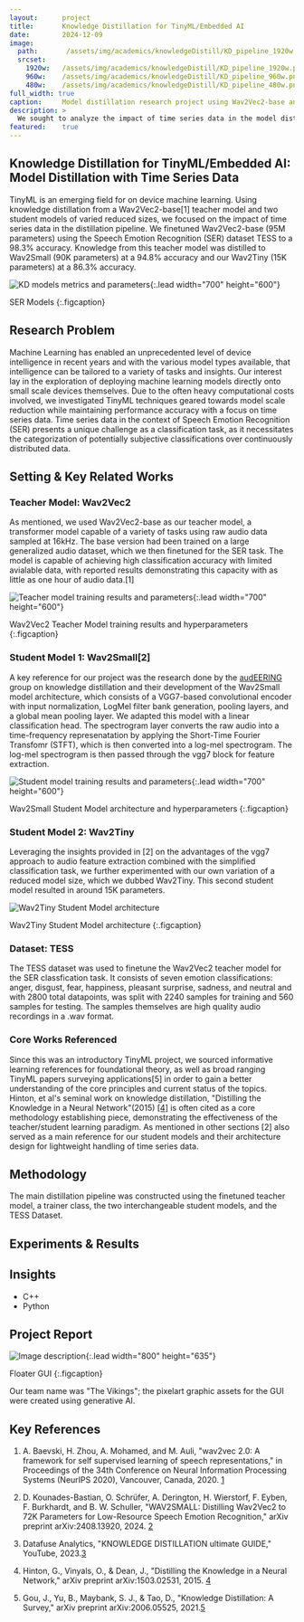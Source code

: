 ```yaml
---
layout:      project
title:       Knowledge Distillation for TinyML/Embedded AI
date:        2024-12-09
image:
  path:       /assets/img/academics/knowledgeDistill/KD_pipeline_1920w.png
  srcset:
    1920w:   /assets/img/academics/knowledgeDistill/KD_pipeline_1920w.png
    960w:    /assets/img/academics/knowledgeDistill/KD_pipeline_960w.png
    480w:    /assets/img/academics/knowledgeDistill/KD_pipeline_480w.png
full_width: true
caption:     Model distillation research project using Wav2Vec2-base and time series data.
description: >
  We sought to analyze the impact of time series data in the model distillation pipeline.  Using Wav2Vec2-base as the teacher model (95M parameters) and the TESS dataset, we distilled learning to two student models, Wav2Small (90K parameters) and our Wav2Tiny (15K parameters).
featured:    true
---
```


## Knowledge Distillation for TinyML/Embedded AI: Model Distillation with Time Series Data
TinyML is an emerging field for on device machine learning.  Using knowledge distillation from a Wav2Vec2-base[1] teacher model and two student models of varied reduced sizes, we focused on the impact of time series data in the distillation pipeline.  We finetuned Wav2Vec2-base (95M parameters) using the Speech Emotion Recognition (SER) dataset TESS to a 98.3% accuracy.  Knowledge from this teacher model was distilled to Wav2Small (90K parameters) at a 94.8% accuracy and our Wav2Tiny (15K parameters) at a 86.3% accuracy.  

![KD models metrics and parameters](/assets/img/academics/knowledgeDistill/modelsTable_results.png){:.lead width="700" height="600"}

SER Models
{:.figcaption}

## Research Problem
Machine Learning has enabled an unprecedented level of device intelligence in recent years and with the various model types available, that intelligence can be tailored to a variety of tasks and insights.  Our interest lay in the exploration of deploying machine learning models directly onto small scale devices themselves.  Due to the often heavy computational costs involved, we investigated TinyML techniques geared towards model scale reduction while maintaining performance accuracy with a focus on time series data.  Time series data in the context of Speech Emotion Recognition (SER) presents a unique challenge as a classification task, as it necessitates the categorization of potentially subjective classifications over continuously distributed data. 

## Setting & Key Related Works
### Teacher Model: Wav2Vec2
As mentioned, we used Wav2Vec2-base as our teacher model, a transformer model capable of a variety of tasks using raw audio data sampled at 16kHz.  The base version had been trained on a large generalized audio dataset, which we then finetuned for the SER task.  The model is capable of achieving high classification accuracy with limited avialable data, with reported results demonstrating this capacity with as little as one hour of audio data.[1]  

![Teacher model training results and parameters](/assets/img/academics/knowledgeDistill/TeacherModel_graphic_1920w2000h.png){:.lead width="700" height="600"}

Wav2Vec2 Teacher Model training results and hyperparameters
{:.figcaption}

### Student Model 1: Wav2Small[2]
A key reference for our project was the research done by the [audEERING](https://www.audeering.com/) group on knowledge distillation and their development of the Wav2Small model architecture, which consists of a VGG7-based convolutional encoder with input normalization, LogMel filter bank generation, pooling layers, and a global mean pooling layer.  We adapted this model with a linear classification head.  The spectrogram layer converts the raw audio into a time-frequency represenatation by applying the Short-Time Fourier Transfomr (STFT), which is then converted into a log-mel spectrogram.  The log-mel spectrogram is then passed through the vgg7 block for feature extraction.

![Student model training results and parameters](/assets/img/academics/knowledgeDistill/StudentModel_wav2Small_graphic_960w1000h.png){:.lead width="700" height="600"}

Wav2Small Student Model architecture and hyperparameters
{:.figcaption}

### Student Model 2: Wav2Tiny
Leveraging the insights provided in [2] on the advantages of the vgg7 approach to audio feature extraction combined with the simplified classification task, we further experimented with our own variation of a reduced model size, which we dubbed Wav2Tiny. This second student model resulted in around 15K parameters.

![Wav2Tiny Student Model architecture](/assets/img/academics/knowledgeDistill/StudentModel_wav2tiny_graphic_1440w1500h.png)

Wav2Tiny Student Model architecture
{:.figcaption}

### Dataset: TESS
The TESS dataset was used to finetune the Wav2Vec2 teacher model for the SER classfication task.  It consists of seven emotion classifications: anger, disgust, fear, happiness, pleasant surprise, sadness, and neutral and with 2800 total datapoints, was split with 2240 samples for training and 560 samples for testing.  The samples themselves are high quality audio recordings in a .wav format. 

### Core Works Referenced
Since this was an introductory TinyML project, we sourced informative learning references for foundational theory, as well as broad ranging TinyML papers surveying applications[5] in order to gain a better understanding of the core principles and current status of the topics.  Hinton, et al's seminal work on knowledge distillation, "Distilling the Knowledge in a Neural Network"(2015) [[4]](http://arxiv.org/abs/1503.02531) is often cited as a core methodology establishing piece, demonstrating the effectiveness of the teacher/student learning paradigm.  As mentioned in other sections [2] also served as a main reference for our student models and their architecture design for lightweight handling of time series data.

## Methodology
The main distillation pipeline was constructed using the finetuned teacher model, a trainer class, the two interchangeable student models, and the TESS Dataset.  

## Experiments & Results


## Insights
- C++
- Python


## Project Report
![Image description](/assets/img/projects/floater/floater_GUI_1136w_901h.png){:.lead width="800" height="635"}

Floater GUI
{:.figcaption}

Our team name was "The Vikings"; the pixelart graphic assets for the GUI were created using generative AI.  

## Key References
1. A. Baevski, H. Zhou, A. Mohamed, and M. Auli, "wav2vec 2.0: A framework for self supervised learning of speech representations," in Proceedings of the 34th Conference on Neural Information Processing Systems (NeurIPS 2020), Vancouver, Canada, 2020. [1](https://arxiv.org/abs/2006.11477)

2. D. Kounades-Bastian, O. Schrüfer, A. Derington, H. Wierstorf, F. Eyben, F. Burkhardt, and B. W. Schuller, "WAV2SMALL: Distilling Wav2Vec2 to 72K Parameters for Low-Resource Speech Emotion Recognition," arXiv preprint arXiv:2408.13920, 2024. [2](https://arxiv.org/abs/2408.13920)

3. Datafuse Analytics, "KNOWLEDGE DISTILLATION ultimate GUIDE," YouTube, 2023.[3](https://youtu.be/708ku_bNJGw?si=Gws8MiAZlB_tYYcW)

4. Hinton, G., Vinyals, O., & Dean, J., "Distilling the Knowledge in a Neural Network," arXiv preprint arXiv:1503.02531, 2015. [4](http://arxiv.org/abs/1503.02531)

5. Gou, J., Yu, B., Maybank, S. J., & Tao, D., "Knowledge Distillation: A Survey," arXiv preprint arXiv:2006.05525, 2021.[5](http://arxiv.org/abs/2006.05525)
